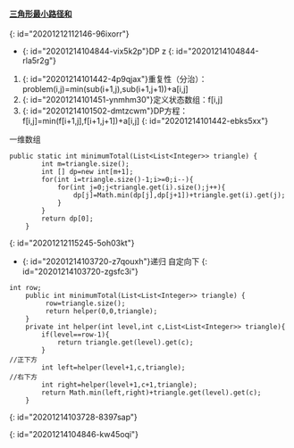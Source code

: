 #### [三角形最小路径和](https://leetcode-cn.com/problems/triangle/)
{: id="20201212112146-96ixorr"}

* {: id="20201214104844-vix5k2p"}DP z
{: id="20201214104844-rla5r2g"}

1. {: id="20201214101442-4p9qjax"}重复性（分治）：problem(i,j)=min(sub(i+1,j),sub(i+1,j+1))+a[i,j]
2. {: id="20201214101451-ynmhm30"}定义状态数组：f[i,j]
3. {: id="20201214101502-dmtzcwm"}DP方程：f[i,j]=min(f[i+1,j],f[i+1,j+1])+a[i,j]
{: id="20201214101442-ebks5xx"}

一维数组

```
public static int minimumTotal(List<List<Integer>> triangle) {
        int m=triangle.size();
        int [] dp=new int[m+1];
        for(int i=triangle.size()-1;i>=0;i--){
            for(int j=0;j<triangle.get(i).size();j++){
                dp[j]=Math.min(dp[j],dp[j+1])+triangle.get(i).get(j);
            }
        }
        return dp[0];
    }
```
{: id="20201212115245-5oh03kt"}

* {: id="20201214103720-z7qouxh"}递归 自定向下
{: id="20201214103720-zgsfc3i"}

```
int row;
    public int minimumTotal(List<List<Integer>> triangle) {
         row=triangle.size();
         return helper(0,0,triangle);
    }
    private int helper(int level,int c,List<List<Integer>> triangle){
        if(level==row-1){
            return triangle.get(level).get(c);
        }
//正下方
        int left=helper(level+1,c,triangle);
//右下方
        int right=helper(level+1,c+1,triangle);
        return Math.min(left,right)+triangle.get(level).get(c);
    }
```
{: id="20201214103728-8397sap"}

{: id="20201214104846-kw45oqi"}
